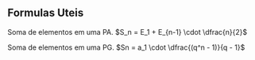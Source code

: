 
## Formulas Uteis

Soma de elementos em uma PA.
$S_n = E_1 + E_{n-1} \cdot \dfrac{n}{2}$

Soma de elementos em uma PG.
$Sn = a_1 \cdot \dfrac{(q^n - 1)}{q - 1}$

